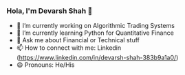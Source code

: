 ### Hola, I'm Devarsh Shah 👋

- 🔭 I’m currently working on Algorithmic Trading Systems
- 🌱 I’m currently learning Python for Quantitative Finance
- 💬 Ask me about Financial or Technical stuff
- 📫 How to connect with me: Linkedin (https://www.linkedin.com/in/devarsh-shah-383b9a1a0/)
- 😄 Pronouns: He/His
